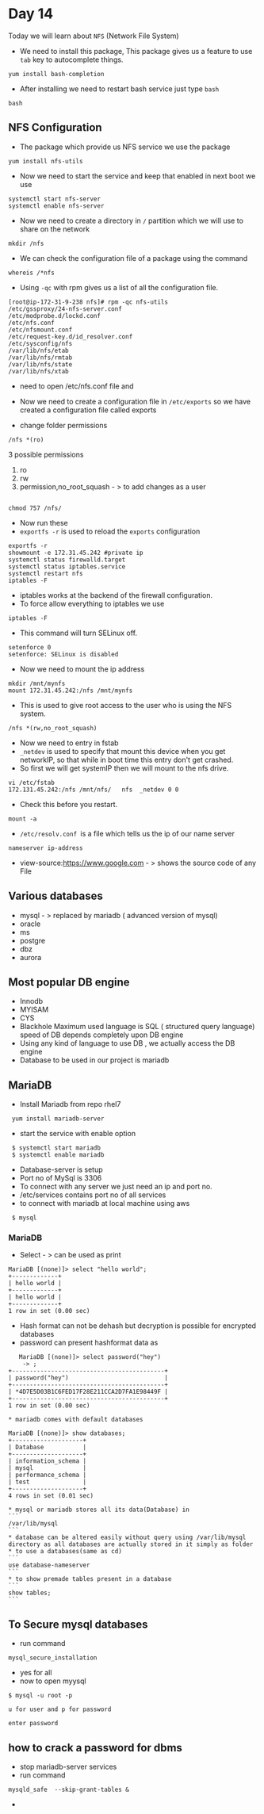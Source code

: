 # Day 14
Today we will learn about ```NFS``` (Network File System)

*   We need to install this package, This package gives us a feature to use ```tab``` key to autocomplete things.
```
yum install bash-completion
```
*   After installing we need to restart bash service just type ```bash```
```
bash
```
## NFS Configuration
*   The package which provide us NFS service we use the package
```
yum install nfs-utils
```
*   Now we need to start the service and keep that enabled in next boot we use
```
systemctl start nfs-server
systemctl enable nfs-server
```
*   Now we need to create a directory in ```/``` partition which we will use to share on the network
```
mkdir /nfs
```
*   We can check the configuration file of a package using the command
```
whereis /*nfs
```
*   Using ```-qc``` with rpm gives us a list of all the configuration file.
```
[root@ip-172-31-9-238 nfs]# rpm -qc nfs-utils
/etc/gssproxy/24-nfs-server.conf
/etc/modprobe.d/lockd.conf
/etc/nfs.conf
/etc/nfsmount.conf
/etc/request-key.d/id_resolver.conf
/etc/sysconfig/nfs
/var/lib/nfs/etab
/var/lib/nfs/rmtab
/var/lib/nfs/state
/var/lib/nfs/xtab
```
* need to open /etc/nfs.conf file and

*   Now we need to create a configuration file in ```/etc/exports``` so we have created a configuration file called exports
*   change folder permissions

```
/nfs *(ro)
```
  3 possible permissions
  1. ro
  2. rw
  3. permission,no_root_squash - > to add changes as a user
```

chmod 757 /nfs/
```

*   Now run these
*   ```exportfs -r``` is used to reload the ```exports``` configuration
```
exportfs -r
showmount -e 172.31.45.242 #private ip
systemctl status firewalld.target
systemctl status iptables.service
systemctl restart nfs
iptables -F
```
*   iptables works at the backend of the firewall configuration.
*   To force allow everything to iptables we use
```
iptables -F
```
*   This command will turn SELinux off.
```
setenforce 0
setenforce: SELinux is disabled
```
*   Now we need to mount the ip address
```
mkdir /mnt/mynfs
mount 172.31.45.242:/nfs /mnt/mynfs
```
*   This is used to give root access to the user who is using the NFS system.
```
/nfs *(rw,no_root_squash)
```
*   Now we need to entry in fstab
*   ```_netdev``` is used to specify that mount this device when you get networkIP, so that while in boot time this entry don't get crashed.
*   So first we will get systemIP then we will mount to the nfs drive.

```
vi /etc/fstab
172.131.45.242:/nfs /mnt/nfs/   nfs  _netdev 0 0
```
*   Check this before you restart.
```
mount -a
```

* ```/etc/resolv.conf ```is a file which tells us the ip of our name server
```
nameserver ip-address
```
* view-source:https://www.google.com - > shows the source code of any File

## Various databases
  * mysql - > replaced by mariadb ( advanced version of mysql)
  * oracle
  * ms
  * postgre
  * dbz
  * aurora
## Most popular DB engine
  * Innodb
  * MYISAM
  * CYS
  * Blackhole
  Maximum used language is SQL ( structured query language)
  speed of DB depends completely upon DB engine
* Using any kind of language to use DB , we actually access the DB engine
* Database to be used in our project is mariadb

## MariaDB
 * Install Mariadb from repo rhel7
 ```
  yum install mariadb-server
 ```
 * start the service with enable option
 ```
  $ systemctl start mariadb
  $ systemctl enable mariadb
 ```
 * Database-server is setup
 * Port no of MySql is 3306
 * To connect with any server we just need an ip and port no.
 * /etc/services contains port no of all services
 * to connect with mariadb at local machine using aws
  ```
   $ mysql
  ```

  ### MariaDB
   * Select - > can be used as print
   ```
   MariaDB [(none)]> select "hello world";
   +-------------+
   | hello world |
   +-------------+
   | hello world |
   +-------------+
   1 row in set (0.00 sec)
   ```

   * Hash format can not be dehash but decryption is possible for encrypted databases
   * password can present hashformat data as
```
   MariaDB [(none)]> select password("hey")
    -> ;
+-------------------------------------------+
| password("hey")                           |
+-------------------------------------------+
| *4D7E5D03B1C6FED17F28E211CCA2D7FA1E98449F |
+-------------------------------------------+
1 row in set (0.00 sec)
```

    * mariadb comes with default databases
```
MariaDB [(none)]> show databases;
+--------------------+
| Database           |
+--------------------+
| information_schema |
| mysql              |
| performance_schema |
| test               |
+--------------------+
4 rows in set (0.01 sec)
```

    * mysql or mariadb stores all its data(Database) in
    ```
    /var/lib/mysql
    ```
    * database can be altered easily without query using /var/lib/mysql directory as all databases are actually stored in it simply as folder
    * to use a databases(same as cd)
    ```
    use database-nameserver
    ```
    * to show premade tables present in a database
    ```
    show tables;
    ```

## To Secure mysql databases

  * run command
  ```
  mysql_secure_installation
  ```
  * yes for all
  * now to open myysql
  ```
  $ mysql -u root -p

  u for user and p for password

  enter password
  ```

## how to crack a password for dbms
  * stop mariadb-server services
  * run command
  ```
  mysqld_safe  --skip-grant-tables &
  ```
  *
